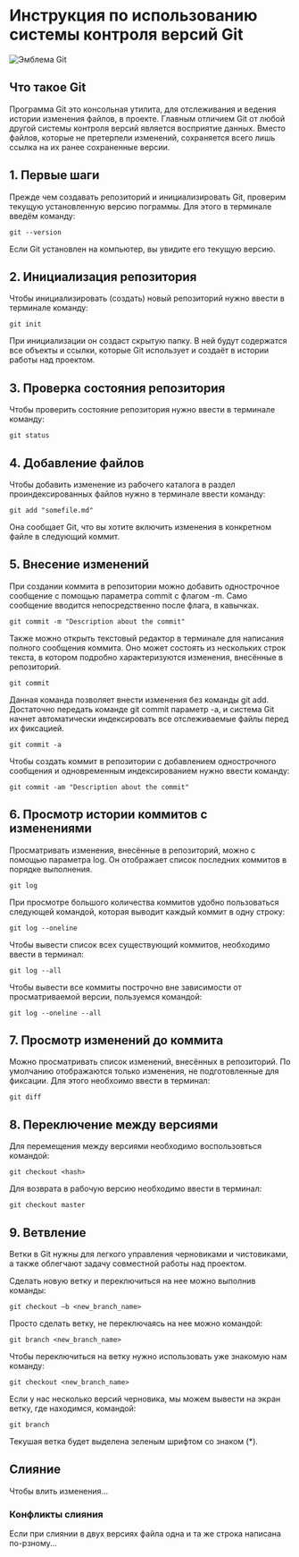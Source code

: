 # **Инструкция по использованию системы контроля версий Git**

![Эмблема Git](git.jpg)

## Что такое Git

Программа Git это консольная утилита, для отслеживания и ведения истории изменения файлов, в проекте. Главным отличием Git от любой другой системы контроля версий является восприятие данных. Вместо файлов, которые не претерпели изменений, сохраняется всего лишь ссылка на их
ранее сохраненные версии.

## 1. Первые шаги

Прежде чем создавать репозиторий и инициализировать Git, проверим текущую установленную
версию пограммы. Для этого в терминале введём команду:

    git --version

Если Git установлен на компьютер, вы увидите его текущую версию.

## 2. Инициализация репозитория

Чтобы инициализировать (создать) новый репозиторий нужно ввести в терминале команду:

    git init

При инициализации он создаст скрытую папку. В ней будут содержатся все объекты и ссылки, которые Git использует и создаёт в истории работы над проектом.

## 3. Проверка состояния репозитория

Чтобы проверить состояние репозитория нужно ввести в терминале команду:

    git status
    
## 4. Добавление файлов

Чтобы добавить изменение из рабочего каталога в раздел проиндексированных файлов нужно в терминале ввести команду:

    git add "somefile.md"

 Она сообщает Git, что вы хотите включить изменения в конкретном файле в следующий коммит. 

 ## 5. Внесение изменений

 При создании коммита в репозитории можно добавить однострочное сообщение с помощью параметра commit с флагом -m. Само сообщение вводится непосредственно после флага, в кавычках.

    git commit -m "Description about the commit"

Также можно открыть текстовый редактор в терминале для написания полного сообщения коммита. Оно может состоять из нескольких строк текста, в котором подробно характеризуются изменения, внесённые в репозиторий.

    git commit 

Данная команда позволяет внести изменения без команды git add. Достаточно передать
команде git commit параметр -a, и система Git начнет автоматически индексировать
все отслеживаемые файлы перед их фиксацией.

    git commit -a

Чтобы создать коммит в репозитории с добавлением однострочного сообщения и одновременным индексированием нужно ввести команду:

    git commit -am "Description about the commit"

## 6. Просмотр истории коммитов с изменениями

Просматривать изменения, внесённые в репозиторий, можно с помощью параметра log. Он отображает список последних коммитов в порядке выполнения.

    git log

При просмотре большого количества коммитов удобно пользоваться следующей командой, которая выводит каждый коммит в одну строку:

    git log --oneline

Чтобы вывести список всех существующий коммитов, необходимо ввести в терминал:

    git log --all

Чтобы вывести все коммиты построчно вне зависимости от просматриваемой версии, пользуемся командой:

    git log --oneline --all

## 7. Просмотр изменений до коммита

Можно просматривать список изменений, внесённых в репозиторий. По умолчанию отображаются только изменения, не подготовленные для фиксации. Для этого необхоимо ввести в терминал:

    git diff

## 8. Переключение между версиями

Для перемещения между версиями необходимо воспользовться командой:

    git checkout <hash>

Для возврата в рабочую версию необходимо ввести в терминал:

    git checkout master


## 9. Ветвление

Ветки в Git нужны для легкого управления
черновиками и чистовиками, а также облегчают задачу совместной работы над проектом.

Сделать новую ветку и переключиться на нее можно выполнив команды:

    git checkout –b <new_branch_name>

Просто сделать ветку, не переключаясь на нее можно командой:

    git branch <new_branch_name>

Чтобы переключиться на ветку нужно использовать уже знакомую нам команду:

    git checkout <new_branch_name>

Если у нас несколько версий черновика, мы
можем вывести на экран ветку, где находимся,
командой:

    git branch

Текушая ветка будет выделена зеленым шрифтом со знаком (*).





## Слияние

Чтобы влить изменения...

### Конфликты слияния

Если при слиянии в двух версиях файла одна и та же строка написана по-рзному...